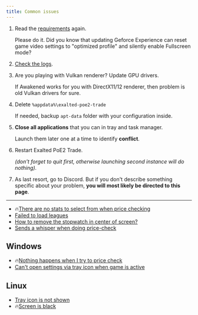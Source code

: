 ```yaml
---
title: Common issues
---
```


1. Read the [requirements](/download) again.

    Please do it. Did you know that updating Geforce Experience can reset game
    video settings to "optimized profile" and silently enable Fullscreen mode?

2. [Check the logs](/faq).

3. Are you playing with Vulkan renderer? Update GPU drivers.

    If Awakened works for you with DirectX11/12 renderer,
    then problem is old Vulkan drivers for sure.

4. Delete `%appdata%\exalted-poe2-trade`

    If needed, backup `apt-data` folder with your configuration inside.

5. **Close all applications** that you can in tray and task manager.

    Launch them later one at a time to identify **conflict**.

6. Restart Exalted PoE2 Trade.

    *(don't forget to quit first, otherwise launching second instance will do nothing).*

7. As last resort, go to Discord. But if you don't describe something specific about
    your problem, **you will most likely be directed to this page**.

---

- 🔥[There are no stats to select from when price checking](/no-item-mods)
- [Failed to load leagues](/failed-load-leagues)
- [How to remove the stopwatch in center of screen?](https://github.com/SnosMe/awakened-poe-trade/issues/219)
- [Sends a whisper when doing price-check](https://github.com/SnosMe/awakened-poe-trade/issues/178)

## Windows

- 🔥[Nothing happens when I try to price check](/nothing-happens)
- [Can't open settings via tray icon when game is active](https://github.com/SnosMe/awakened-poe-trade/issues/265)

## Linux

- [Tray icon is not shown](https://github.com/SnosMe/awakened-poe-trade/issues/106)
- 🔥[Screen is black](https://github.com/SnosMe/awakened-poe-trade/issues/185)
